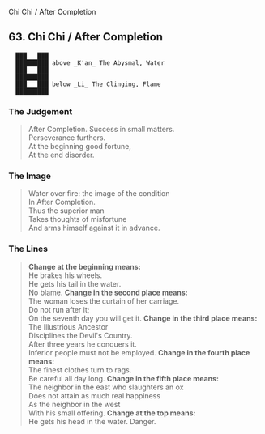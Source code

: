Chi Chi / After Completion
## 63. Chi Chi / After Completion
      ███   ███
      █████████ above _K'an_ The Abysmal, Water  
      ███   ███
      █████████
      ███   ███ below _Li_ The Clinging, Flame  
      █████████
### The Judgement
> After Completion. Success in small matters.  
 Perseverance furthers.  
 At the beginning good fortune,  
 At the end disorder.
### The Image
> Water over fire: the image of the condition  
 In After Completion.  
 Thus the superior man  
 Takes thoughts of misfortune  
 And arms himself against it in advance.
### The Lines

 > **Change at the beginning means:**  
 He brakes his wheels.  
 He gets his tail in the water.  
 No blame.
 > **Change in the second place means:**  
 The woman loses the curtain of her carriage.  
 Do not run after it;  
 On the seventh day you will get it.
 > **Change in the third place means:**  
 The Illustrious Ancestor  
 Disciplines the Devil's Country.  
 After three years he conquers it.  
 Inferior people must not be employed.
 > **Change in the fourth place means:**  
 The finest clothes turn to rags.  
 Be careful all day long.
 > **Change in the fifth place means:**  
 The neighbor in the east who slaughters an ox  
 Does not attain as much real happiness  
 As the neighbor in the west  
 With his small offering.
 > **Change at the top means:**  
 He gets his head in the water. Danger.



